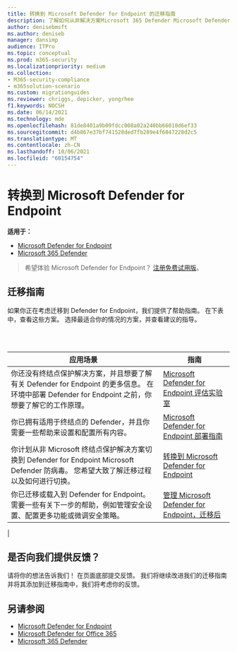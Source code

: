 ```yaml
---
title: 转换到 Microsoft Defender for Endpoint 的迁移指南
description: 了解如何从非解决方案Microsoft 365 Defender Microsoft Defender for Endpoint
author: denisebmsft
ms.author: deniseb
manager: dansimp
audience: ITPro
ms.topic: conceptual
ms.prod: m365-security
ms.localizationpriority: medium
ms.collection:
- M365-security-compliance
- m365solution-scenario
ms.custom: migrationguides
ms.reviewer: chriggs, depicker, yongrhee
f1.keywords: NOCSH
ms.date: 06/14/2021
ms.technology: mde
ms.openlocfilehash: 81de8401a9b09fdcc008a02a240bb66010d6ef33
ms.sourcegitcommit: d4b867e37bf741528ded7fb289e4f6847228d2c5
ms.translationtype: MT
ms.contentlocale: zh-CN
ms.lasthandoff: 10/06/2021
ms.locfileid: "60154754"
---
```

# <a name="make-the-switch-to-microsoft-defender-for-endpoint"></a>转换到 Microsoft Defender for Endpoint

**适用于：**
- [Microsoft Defender for Endpoint](https://go.microsoft.com/fwlink/p/?linkid=2154037)
- [Microsoft 365 Defender](https://go.microsoft.com/fwlink/?linkid=2118804)

> 希望体验 Microsoft Defender for Endpoint？ [注册免费试用版](https://signup.microsoft.com/create-account/signup?products=7f379fee-c4f9-4278-b0a1-e4c8c2fcdf7e&ru=https://aka.ms/MDEp2OpenTrial?ocid=docs-wdatp-exposedapis-abovefoldlink)。

## <a name="migration-guides"></a>迁移指南

如果你正在考虑迁移到 Defender for Endpoint，我们提供了帮助指南。 在下表中，查看这些方案。 选择最适合你的情况的方案，并查看建议的指导。

<br/><br/>

|应用场景|指南|
|---|---|
|你还没有终结点保护解决方案，并且想要了解有关 Defender for Endpoint 的更多信息。 在环境中部署 Defender for Endpoint 之前，你想要了解它的工作原理。|[Microsoft Defender for Endpoint 评估实验室](evaluation-lab.md)|
|你已拥有适用于终结点的 Defender，并且你需要一些帮助来设置和配置所有内容。|[Microsoft Defender for Endpoint 部署指南](deployment-phases.md)|
|你计划从非 Microsoft 终结点保护解决方案切换到 Defender for Endpoint Microsoft Defender 防病毒。 您希望大致了解迁移过程以及如何进行切换。|[转换到 Microsoft Defender for Endpoint](switch-to-microsoft-defender-migration.md)|
|你已迁移或载入到 Defender for Endpoint。 需要一些有关下一步的帮助，例如管理安全设置、配置更多功能或微调安全策略。|[管理 Microsoft Defender for Endpoint，迁移后](manage-atp-post-migration.md)|
|


## <a name="do-you-have-feedback-for-us"></a>是否向我们提供反馈？

请将你的想法告诉我们！ 在页面底部提交反馈。 我们将继续改进我们的迁移指南并将其添加到迁移指南中，我们将考虑你的反馈。

## <a name="see-also"></a>另请参阅

- [Microsoft Defender for Endpoint](/windows/security/threat-protection)
- [Microsoft Defender for Office 365](/microsoft-365/security/office-365-security/office-365-atp)
- [Microsoft 365 Defender](/microsoft-365/security/defender/microsoft-threat-protection?) 
